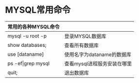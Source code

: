 # MYSQL常用命令

| 常用的各种MYSQL命令 |  |
| :--- | :--- |
| mysql -u root -p | 登录MYSQL数据库 |
| show databases; | 查看所有数据库 |
| use [dataname] | 使用名字为dataname的数据库 |
| ps -ef\|grep mysql | 查看mysql进程服务安装在哪里 |
| quit; | 退出数据库 |










